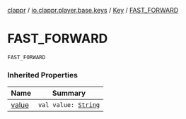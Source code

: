 [clappr](../../index.md) / [io.clappr.player.base.keys](../index.md) / [Key](index.md) / [FAST_FORWARD](./-f-a-s-t_-f-o-r-w-a-r-d.md)

# FAST_FORWARD

`FAST_FORWARD`

### Inherited Properties

| Name | Summary |
|---|---|
| [value](value.md) | `val value: `[`String`](https://kotlinlang.org/api/latest/jvm/stdlib/kotlin/-string/index.html) |
